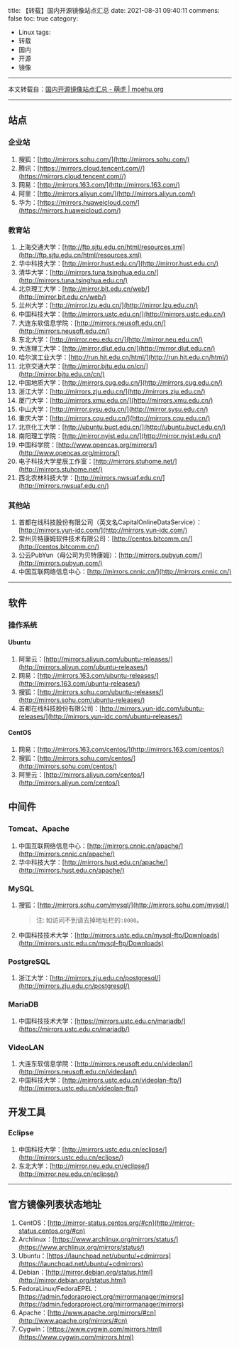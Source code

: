 title: 【转载】国内开源镜像站点汇总
date: 2021-08-31 09:40:11
commens: false
toc: true
category:
 - Linux
tags:
 - 转载
 - 国内
 - 开源
 - 镜像
---

本文转载自：[国内开源镜像站点汇总 - 萌虎 | moehu.org](https://moehu.org/2021/04/27/12/1311)

---

## 站点

### 企业站

1. 搜狐：[http://mirrors.sohu.com/](http://mirrors.sohu.com/)
2. 腾讯：[https://mirrors.cloud.tencent.com//](https://mirrors.cloud.tencent.com//)
3. 网易：[http://mirrors.163.com/](http://mirrors.163.com/)
4. 阿里：[http://mirrors.aliyun.com/](http://mirrors.aliyun.com/)
5. 华为：[https://mirrors.huaweicloud.com/](https://mirrors.huaweicloud.com/)


<!-- more -->


### 教育站

1. 上海交通大学：[http://ftp.sjtu.edu.cn/html/resources.xml](http://ftp.sjtu.edu.cn/html/resources.xml)
2. 华中科技大学：[http://mirror.hust.edu.cn/](http://mirror.hust.edu.cn/)
3. 清华大学：[http://mirrors.tuna.tsinghua.edu.cn/](http://mirrors.tuna.tsinghua.edu.cn/)
4. 北京理工大学：[http://mirror.bit.edu.cn/web/](http://mirror.bit.edu.cn/web/)
5. 兰州大学：[http://mirror.lzu.edu.cn/](http://mirror.lzu.edu.cn/)
6. 中国科技大学：[http://mirrors.ustc.edu.cn/](http://mirrors.ustc.edu.cn/)
7. 大连东软信息学院：[http://mirrors.neusoft.edu.cn/](http://mirrors.neusoft.edu.cn/)
8. 东北大学：[http://mirror.neu.edu.cn/](http://mirror.neu.edu.cn/)
9. 大连理工大学：[http://mirror.dlut.edu.cn/](http://mirror.dlut.edu.cn/)
10. 哈尔滨工业大学：[http://run.hit.edu.cn/html/](http://run.hit.edu.cn/html/)
11. 北京交通大学：[http://mirror.bjtu.edu.cn/cn/](http://mirror.bjtu.edu.cn/cn/)
12. 中国地质大学：[http://mirrors.cug.edu.cn/](http://mirrors.cug.edu.cn/)
13. 浙江大学：[http://mirrors.zju.edu.cn/](http://mirrors.zju.edu.cn/)
14. 厦门大学：[http://mirrors.xmu.edu.cn/](http://mirrors.xmu.edu.cn/)
15. 中山大学：[http://mirror.sysu.edu.cn/](http://mirror.sysu.edu.cn/)
16. 重庆大学：[http://mirrors.cqu.edu.cn/](http://mirrors.cqu.edu.cn/)
17. 北京化工大学：[http://ubuntu.buct.edu.cn/](http://ubuntu.buct.edu.cn/)
18. 南阳理工学院：[http://mirror.nyist.edu.cn/](http://mirror.nyist.edu.cn/)
19. 中国科学院：[http://www.opencas.org/mirrors/](http://www.opencas.org/mirrors/)
20. 电子科技大学星辰工作室：[http://mirrors.stuhome.net/](http://mirrors.stuhome.net/)
21. 西北农林科技大学：[http://mirrors.nwsuaf.edu.cn/](http://mirrors.nwsuaf.edu.cn/)

### 其他站

1. 首都在线科技股份有限公司（英文名CapitalOnlineDataService）：[http://mirrors.yun-idc.com/](http://mirrors.yun-idc.com/) 
2. 常州贝特康姆软件技术有限公司：[http://centos.bitcomm.cn/](http://centos.bitcomm.cn/)
3. 公云PubYun（母公司为贝特康姆）：[http://mirrors.pubyun.com/](http://mirrors.pubyun.com/)
4. 中国互联网络信息中心：[http://mirrors.cnnic.cn/](http://mirrors.cnnic.cn/)

---

## 软件

### 操作系统

#### Ubuntu

1. 阿里云：[http://mirrors.aliyun.com/ubuntu-releases/](http://mirrors.aliyun.com/ubuntu-releases/)
2. 网易：[http://mirrors.163.com/ubuntu-releases/](http://mirrors.163.com/ubuntu-releases/)
3. 搜狐：[http://mirrors.sohu.com/ubuntu-releases/](http://mirrors.sohu.com/ubuntu-releases/)
4. 首都在线科技股份有限公司：[http://mirrors.yun-idc.com/ubuntu-releases/](http://mirrors.yun-idc.com/ubuntu-releases/)

#### CentOS

1. 网易：[http://mirrors.163.com/centos/](http://mirrors.163.com/centos/)
2. 搜狐：[http://mirrors.sohu.com/centos/](http://mirrors.sohu.com/centos/)
3. 阿里云：[http://mirrors.aliyun.com/centos/](http://mirrors.aliyun.com/centos/)

## 中间件

### Tomcat、Apache

1. 中国互联网络信息中心：[http://mirrors.cnnic.cn/apache/](http://mirrors.cnnic.cn/apache/)
2. 华中科技大学：[http://mirrors.hust.edu.cn/apache/](http://mirrors.hust.edu.cn/apache/)

### MySQL

1. 搜狐：[http://mirrors.sohu.com/mysql/](http://mirrors.sohu.com/mysql/)

    > 注: 如访问不到请去掉地址栏的`:8080`。

3. 中国科技技术大学：[http://mirrors.ustc.edu.cn/mysql-ftp/Downloads](http://mirrors.ustc.edu.cn/mysql-ftp/Downloads)

### PostgreSQL

1. 浙江大学：[http://mirrors.zju.edu.cn/postgresql/](http://mirrors.zju.edu.cn/postgresql/)

### MariaDB

1. 中国科技技术大学：[https://mirrors.ustc.edu.cn/mariadb/](https://mirrors.ustc.edu.cn/mariadb/)

### VideoLAN

1. 大连东软信息学院：[http://mirrors.neusoft.edu.cn/videolan/](http://mirrors.neusoft.edu.cn/videolan/)
2. 中国科技大学：[http://mirrors.ustc.edu.cn/videolan-ftp/](http://mirrors.ustc.edu.cn/videolan-ftp/)

## 开发工具

### Eclipse

1. 中国科技大学：[http://mirrors.ustc.edu.cn/eclipse/](http://mirrors.ustc.edu.cn/eclipse/)
2. 东北大学：[http://mirror.neu.edu.cn/eclipse/](http://mirror.neu.edu.cn/eclipse/)

---

## 官方镜像列表状态地址

1. CentOS：[http://mirror-status.centos.org/#cn](http://mirror-status.centos.org/#cn)
2. Archlinux：[https://www.archlinux.org/mirrors/status/](https://www.archlinux.org/mirrors/status/)
3. Ubuntu：[https://launchpad.net/ubuntu/+cdmirrors](https://launchpad.net/ubuntu/+cdmirrors)
4. Debian：[http://mirror.debian.org/status.html](http://mirror.debian.org/status.html)
5. FedoraLinux/FedoraEPEL：[https://admin.fedoraproject.org/mirrormanager/mirrors](https://admin.fedoraproject.org/mirrormanager/mirrors)
6. Apache：[http://www.apache.org/mirrors/#cn](http://www.apache.org/mirrors/#cn)
7. Cygwin：[https://www.cygwin.com/mirrors.html](https://www.cygwin.com/mirrors.html)